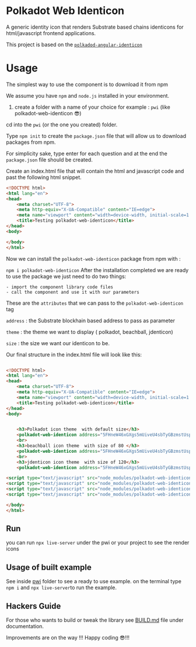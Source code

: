 # Polkadot Web Identicon

A generic identity icon that renders Substrate based chains identicons for  html/javascript frontend applications.

This project is based on the [`polkadod-angular-identicon`](https://github.com/RidOne-technologies/polkadot-angular-identicon)

# Usage

The simplest way to use the component is to download it from npm

We assume you have `npm` and `node.js` installed in your environment.

1) create a folder with a name of your choice for example :
`pwi` (like polkadot-web-identicon 😎)

cd into the `pwi` (or the one you created) folder.

Type `npm init` to create the `package.json` file that will allow us to download packages from npm.

For simplicity sake, type enter for each question and at the end the `package.json` file should be created.

Create an index.html file that will contain the html and javascript code and past the following html snippet.

```html
<!DOCTYPE html>
<html lang="en">
<head>
    <meta charset="UTF-8">
    <meta http-equiv="X-UA-Compatible" content="IE=edge">
    <meta name="viewport" content="width=device-width, initial-scale=1.0">
    <title>Testing polkadot-web-identicon</title>
</head>
<body>

</body>
</html>
```

Now we can install the `polkadot-web-identicon` package from npm with :

 `npm i polkadot-web-identicon` 
After the installation completed we are ready to use the package we just need to do two things:

    - import the component library code files
    - call the component and use it with our parameters

These are the `attributes` that we can pass to the `polkadot-web-identicon` tag

`address` : the Substrate blockhain based address to pass as parameter

`theme` : the theme we want to display ( polkadot, beachball, jdenticon)

`size` : the size we want our identicon to be.

Our final structure in the index.html file will look like this:

```html

<!DOCTYPE html>
<html lang="en">
<head>
    <meta charset="UTF-8">
    <meta http-equiv="X-UA-Compatible" content="IE=edge">
    <meta name="viewport" content="width=device-width, initial-scale=1.0">
    <title>Testing polkadot-web-identicon</title>
</head>
<body>


    <h3>Polkadot icon theme  with default size</h3>
    <polkadot-web-identicon address="5FHneW46xGXgs5mUiveU4sbTyGBzmstUspZC92UhjJM694ty" theme="polkadot"></polkadot-web-identicon>
    <br>
    <h3>beachball icon theme  with size of 80 </h3>
    <polkadot-web-identicon address="5FHneW46xGXgs5mUiveU4sbTyGBzmstUspZC92UhjJM694ty" theme="beachball" size="80"></polkadot-web-identicon>
    <br>
    <h3>jdenticon icon theme  with size of 120</h3>
    <polkadot-web-identicon address="5FHneW46xGXgs5mUiveU4sbTyGBzmstUspZC92UhjJM694ty" theme="jdenticon" size="120"></polkadot-web-identicon>

<script type="text/javascript" src="node_modules/polkadot-web-identicon/main.js"></script>
<script type="text/javascript" src="node_modules/polkadot-web-identicon/polyfills.js"></script>
<script type="text/javascript" src="node_modules/polkadot-web-identicon/runtime.js"></script>
<script type="text/javascript" src="node_modules/polkadot-web-identicon-vendor/vendor.js"></script>

</body>
</html>
```

## Run

you can run `npx live-server` under the pwi or your project to see the render icons

## Usage of built example
See inside [pwi](pwi/index.html) folder to see a ready to use example.
on the terminal type `npm i` and `npx live-server`to run the example.


## Hackers Guide

For those who wants to build or tweak the library see [BUILD.md](documentation/BUILD.md) file under documentation.

Improvements are on the way !!!
Happy coding 😎!!!
